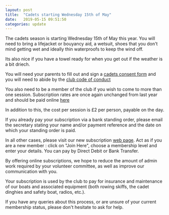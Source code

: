 ```yaml
---
layout: post
title:  "Cadets starting Wednesday 15th of May"
date:   2019-05-15 09:51:50
categories: update
---
```


The cadets season is starting Wednesday 15th of May this year. You will need to bring a lifejacket or bouyancy aid, a wetsuit, shoes that you don't mind getting wet and ideally thin waterproofs to keep the wind off.

Its also nice if you have a towel ready for when you get out if the weather is a bit driech.

You will need your parents to fill out and sign a [cadets consent form](/images/Cadets%20Consent%20Form.pdf) and you will need to abide by the [club code of conduct](/code-of-conduct/)

You also need to be a member of the club if you wish to come to more than one session. Subscription rates are once again unchanged from last year and should be paid online [here](http://webcollect.org.uk/wiyc) 

In addition to this, the cost per session is £2 per person, payable on the day.

If you already pay your subscription via a bank standing order, please email the secretary stating your name and/or payment reference and the date on which your standing order is paid.

In all other cases, please visit our new subscription [web page](http://webcollect.org.uk/wiyc).  Act as if you are a new member : click on "Join Here", choose a membership level and enter your details.  You can pay by Direct Debit or Bank Transfer.

By offering online subscriptions, we hope to reduce the amount of admin work required by your volunteer committee, as well as improve our communication with you.

Your subscription is used by the club to pay for insurance and maintenance of our boats and associated equipment (both rowing skiffs, the cadet dinghies and safety boat, radios, etc.).

If you have any queries about this process, or are unsure of your current membership status, please don't hesitate to ask for help.
